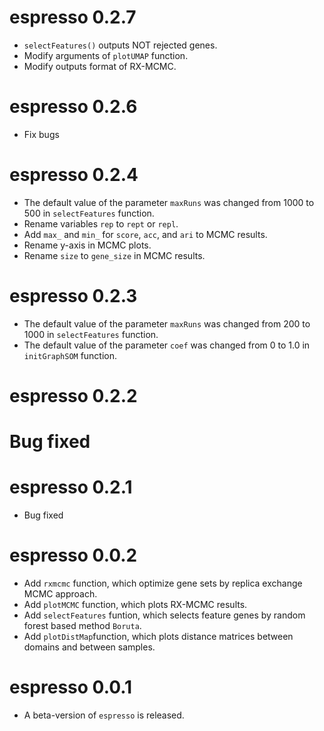 # espresso 0.2.7
* `selectFeatures()` outputs NOT rejected genes.
* Modify arguments of `plotUMAP` function.
* Modify outputs format of RX-MCMC. 

# espresso 0.2.6
* Fix bugs

# espresso 0.2.4
* The default value of the parameter `maxRuns` was changed from 1000 to 500 in `selectFeatures` function.
* Rename variables `rep` to `rept` or `repl`.
* Add `max_` and `min_` for `score`, `acc`, and `ari` to MCMC results.
* Rename y-axis in MCMC plots.
* Rename `size` to `gene_size` in MCMC results.


# espresso 0.2.3
* The default value of the parameter `maxRuns` was changed from 200 to 1000 in `selectFeatures` function.
* The default value of the parameter `coef` was changed from 0 to 1.0 in `initGraphSOM` function.

# espresso 0.2.2
# Bug fixed

# espresso 0.2.1
* Bug fixed

# espresso 0.0.2

* Add `rxmcmc` function, which optimize gene sets by replica exchange MCMC approach.
* Add `plotMCMC` function, which plots RX-MCMC results.
* Add `selectFeatures` funtion, which selects feature genes by random forest based method `Boruta`.
* Add `plotDistMap`function, which plots distance matrices between domains and between samples.

# espresso 0.0.1

* A beta-version of `espresso` is released.
